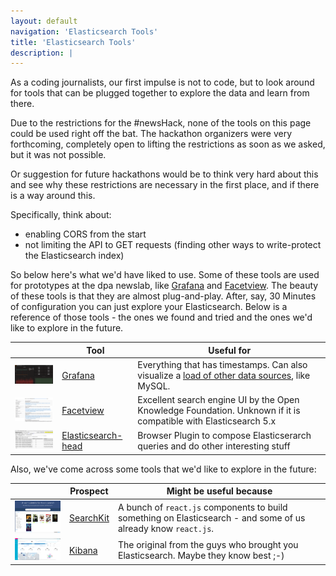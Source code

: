 ```yaml
---
layout: default
navigation: 'Elasticsearch Tools'
title: 'Elasticsearch Tools'
description: |
---
```


As a coding journalists, our first impulse is not to code, but to look around for tools that can be plugged together to explore the data and learn from there. 

Due to the restrictions for the #newsHack, none of the tools on this page could be used right off the bat. The hackathon organizers were very forthcoming, completely open to lifting the restrictions as soon as we asked, but it was not possible.

Or suggestion for future hackathons would be to think very hard about this and see why these restrictions are necessary in the first place, and if there is a way around this. 

Specifically, think about:

  - enabling CORS from the start
  - not limiting the API to GET requests (finding other ways to write-protect the Elasticsearch index) 

So below here's what we'd have liked to use. Some of these tools are used for prototypes at the dpa newslab, like [Grafana](https://grafana.com/) and [Facetview](https://github.com/okfn/facetview). The beauty of these tools is that they are almost plug-and-play. After, say, 30 Minutes of configuration you can just explore your Elasticsearch. Below is a reference of those tools - the ones we found and tried and the ones we'd like to explore in the future.

|   |Tool| Useful for |
| --- | ----------------------------------- | ------------ |
| <img src="img/Grafana.png" width="200px">  | [Grafana](https://grafana.com/)   | Everything that has timestamps. Can also visualize a [load of other data sources](http://docs.grafana.org/features/datasources/), like MySQL.|
| <img src="img/Facet_view.png" width="200px">   | [Facetview](https://github.com/okfn/facetview) | Excellent search engine UI by the Open Knowledge Foundation. Unknown if it is compatible with Elasticsearch 5.x |
| <img src="img/elasticsearch-head.png" width="200px">   | [Elasticsearch-head](https://github.com/mobz/elasticsearch-head) | Browser Plugin to compose Elasticserarch queries and do other interesting stuff |


Also, we've come across some tools that we'd like to explore in the future: 

|   |Prospect| Might be useful because |
| --- | ----------------------------------- | ------------ |
| <img src="img/Searchkit.png" width="200px">   | [SearchKit](http://www.searchkit.co/) | A bunch of `react.js` components to build something on Elasticsearch - and some of us already know `react.js`. |
| <img src="img/Kibana.png" width="200px">   | [Kibana](https://www.elastic.co/products/kibana) | The original from the guys who brought you Elasticsearch. Maybe they know best ;-) |


